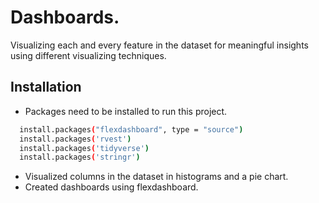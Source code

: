 # Dashboards. 

Visualizing each and every feature in the dataset for meaningful insights using different visualizing techniques.

## Installation    

- Packages need to be installed to run this project.

```bash
  install.packages("flexdashboard", type = "source")
  install.packages('rvest')
  install.packages('tidyverse')
  install.packages('stringr')
```
    
- Visualized columns in the dataset in histograms and a pie chart.
- Created dashboards using flexdashboard.
